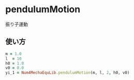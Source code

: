 pendulumMotion
==============
振り子運動

## 使い方

```ruby
m = 1.0
l  = 10
h0 = 1.0
v0 = 0.0
yi_1 = Num4MechaEquLib.pendulumMotion(m, l, 2, h0, v0)
```

